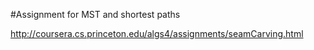 #Assignment for MST and shortest paths

http://coursera.cs.princeton.edu/algs4/assignments/seamCarving.html
